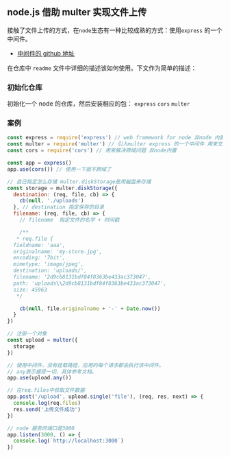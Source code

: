 ## node.js 借助 multer 实现文件上传

接触了文件上传的方式，在`node`生态有一种比较成熟的方式：使用`express` 的一个中间件。

- [中间件的 github 地址](https://github.com/expressjs/multer)

在仓库中 `readme` 文件中详细的描述该如何使用。下文作为简单的描述：

### 初始化仓库

初始化一个 node 的仓库，然后安装相应的包： `express` `cors` `multer`

### 案例

```js
const express = require('express') // web framework for node 非node 内置
const multer = require('multer') // 引入multer express 的一个中间件 用来文件上传；非node 内置
const cors = require('cors') // 用来解决跨域问题 非node内置

const app = express()
app.use(cors()) // 使用一下就不跨域了

// 自己指定怎么存储 multer.diskStorage是用磁盘来存储
const storage = multer.diskStorage({
  destination: (req, file, cb) => {
    cb(null, './uploads')
  }, // destination 指定保存的目录
  filename: (req, file, cb) => {
    // filename  指定文件的名字 + 时间戳

    /**
   * req.file {
  fieldname: 'aaa',
  originalname: 'my-store.jpg',
  encoding: '7bit',
  mimetype: 'image/jpeg',
  destination: 'uploads/',
  filename: '2d9cb8131bdf84f8363be433ac373047',
  path: 'uploads\\2d9cb8131bdf84f8363be433ac373047',
  size: 45963
   */

    cb(null, file.originalname + '-' + Date.now())
  }
})

// 注册一个对象
const upload = multer({
  storage
})

// 使用中间件，没有挂载路径，应用的每个请求都会执行该中间件。
// any表示接受一切，具体参考文档。
app.use(upload.any())

// 在req.files中获取文件数据
app.post('/upload', upload.single('file'), (req, res, next) => {
  console.log(req.files)
  res.send('上传文件成功')
})

// node 服务的端口是3000
app.listen(3000, () => {
  console.log(`http://localhost:3000`)
})
```
